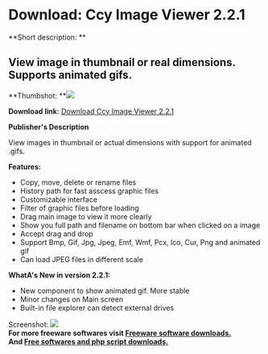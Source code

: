 # Download: Ccy Image Viewer 2.2.1

**Short description: **

## View image in thumbnail or real dimensions. Supports animated gifs.

  
**Thumbshot: **![](http://www.freewarefiles.com/screenshot/ccyimgview_md.gif)   
  
**Download link:** [Download Ccy Image Viewer 2.2.1](http://freesoftwares.boysofts.com/Ccy-Image-Viewer_program_3722.html)  
  

**Publisher's Description**  
  

View images in thumbnail or actual dimensions with support for animated .gifs.

**Features:**

  * Copy, move, delete or rename files 
  * History path for fast asscess graphic files 
  * Customizable interface 
  * Filter of graphic files before loading 
  * Drag main image to view it more clearly 
  * Show you full path and filename on bottom bar when clicked on a image 
  * Accept drag and drop 
  * Support Bmp, Gif, Jpg, Jpeg, Emf, Wmf, Pcx, Ico, Cur, Png and animated gif 
  * Can load JPEG files in different scale 

**WhatA's New in version 2.2.1:**

  * New component to show animated gif. More stable 
  * Minor changes on Main screen 
  * Built-in file explorer can detect external drives 

  
  
Screenshot: ![](http://www.freewarefiles.com/screenshot/ccyimgview.gif)  
**For more freeware softwares visit [Freeware software downloads.](http://freesoftwares.boysofts.com/)**   
**And [Free softwares and php script downloads.](http://www.boysofts.com/)**

